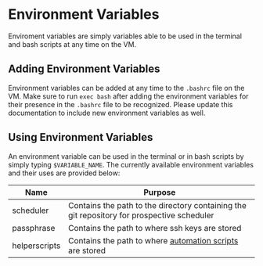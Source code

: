 # Environment Variables

Enviroment variables are simply variables able to be used in the terminal and bash scripts at any time on the VM.

## Adding Environment Variables

Environment variables can be added at any time to the `.bashrc` file on the VM. Make sure to run `exec bash` after adding the environment variables for their presence in the `.bashrc` file to be recognized. Please update this documentation to include new environment variables as well.

## Using Environment Variables

An environment variable can be used in the terminal or in bash scripts by simply typing `$VARIABLE_NAME`. The currently available environment variables and their uses are provided below:

| Name | Purpose |
| ---- | ------- |
| scheduler | Contains the path to the directory containing the git repository for prospective scheduler |
| passphrase | Contains the path to where ssh keys are stored |
| helperscripts | Contains the path to where [automation scripts](./automation-scripts.md) are stored |
